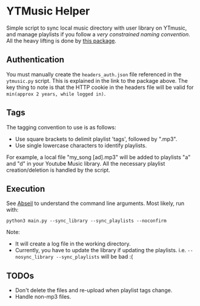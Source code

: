 # YTMusic Helper

Simple script to sync local music directory with user library on YTmusic, and manage playlists if you follow a _very constrained naming convention_. All the heavy lifting is done by [this package](https://ytmusicapi.readthedocs.io/en/latest/index.html).

## Authentication

You must manually create the `headers_auth.json` file referenced in the `ytmusic.py` script. This is explained in the link to the package above. The key thing to note is that the HTTP cookie in the headers file will be valid for `min(approx 2 years, while logged in)`.

## Tags

The tagging convention to use is as follows:

- Use square brackets to delimit playlist 'tags', followed by ".mp3".
- Use single lowercase characters to identify playlists.

For example, a local file "my_song [ad].mp3" will be added to playlists "a" and "d" in your Youtube Music library. All the necessary playlist creation/deletion is handled by the script.

## Execution

See [Abseil](https://abseil.io/docs/python/guides/flags) to understand the command line arguments. Most likely, run with:

```console
python3 main.py --sync_library --sync_playlists --noconfirm
```

Note:

- It will create a log file in the working directory.
- Currently, you have to update the library if updating the playlists. i.e. `--nosync_library --sync_playlists` will be bad :(

## TODOs

- Don't delete the files and re-upload when playlist tags change.
- Handle non-mp3 files.
